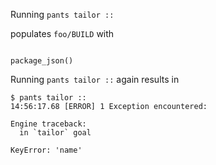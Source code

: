 Running `pants tailor ::`

populates `foo/BUILD` with 

```

package_json()
```

Running `pants tailor ::` again results in

```
$ pants tailor ::
14:56:17.68 [ERROR] 1 Exception encountered:

Engine traceback:
  in `tailor` goal

KeyError: 'name'
```